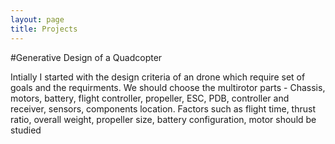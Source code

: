 ```yaml
---
layout: page
title: Projects
---
```


#Generative Design of a Quadcopter 

Intially I started with the design criteria of an drone which require set of goals and the requirments.  We should choose the multirotor parts - Chassis, motors, battery, flight controller, propeller, ESC, PDB, controller and receiver, sensors, components location. Factors such as flight time, thrust ratio, overall weight, propeller size, battery configuration, motor should be studied  
